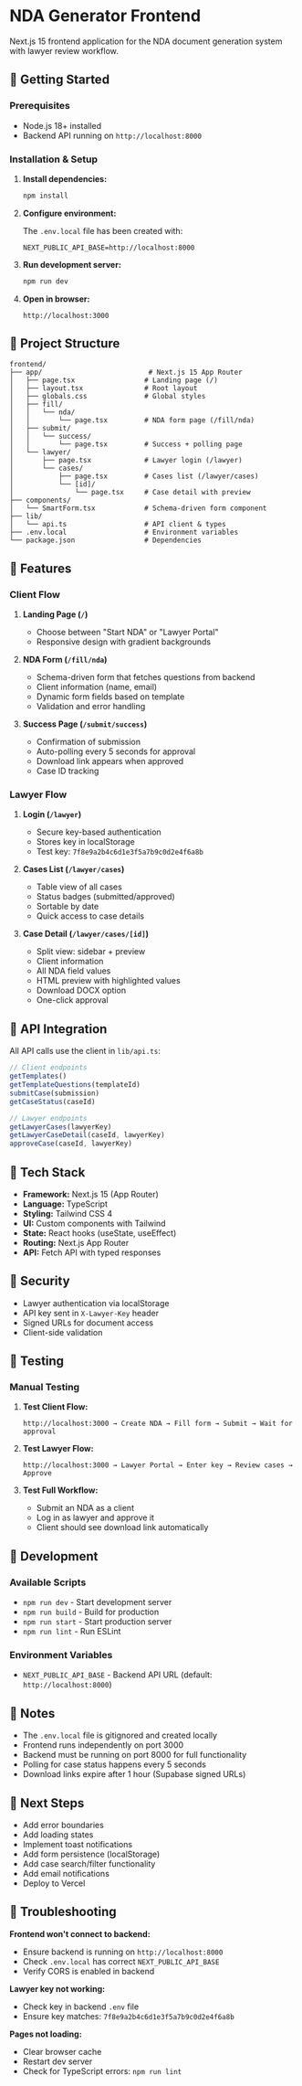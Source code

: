 # NDA Generator Frontend

Next.js 15 frontend application for the NDA document generation system with lawyer review workflow.

## 🚀 Getting Started

### Prerequisites

- Node.js 18+ installed
- Backend API running on `http://localhost:8000`

### Installation & Setup

1. **Install dependencies:**
   ```bash
   npm install
   ```

2. **Configure environment:**
   
   The `.env.local` file has been created with:
   ```
   NEXT_PUBLIC_API_BASE=http://localhost:8000
   ```

3. **Run development server:**
   ```bash
   npm run dev
   ```

4. **Open in browser:**
   ```
   http://localhost:3000
   ```

## 📁 Project Structure

```
frontend/
├── app/                          # Next.js 15 App Router
│   ├── page.tsx                 # Landing page (/)
│   ├── layout.tsx               # Root layout
│   ├── globals.css              # Global styles
│   ├── fill/
│   │   └── nda/
│   │       └── page.tsx         # NDA form page (/fill/nda)
│   ├── submit/
│   │   └── success/
│   │       └── page.tsx         # Success + polling page
│   └── lawyer/
│       ├── page.tsx             # Lawyer login (/lawyer)
│       └── cases/
│           ├── page.tsx         # Cases list (/lawyer/cases)
│           └── [id]/
│               └── page.tsx     # Case detail with preview
├── components/
│   └── SmartForm.tsx            # Schema-driven form component
├── lib/
│   └── api.ts                   # API client & types
├── .env.local                   # Environment variables
└── package.json                 # Dependencies
```

## 🎯 Features

### Client Flow

1. **Landing Page (`/`)**
   - Choose between "Start NDA" or "Lawyer Portal"
   - Responsive design with gradient backgrounds

2. **NDA Form (`/fill/nda`)**
   - Schema-driven form that fetches questions from backend
   - Client information (name, email)
   - Dynamic form fields based on template
   - Validation and error handling

3. **Success Page (`/submit/success`)**
   - Confirmation of submission
   - Auto-polling every 5 seconds for approval
   - Download link appears when approved
   - Case ID tracking

### Lawyer Flow

1. **Login (`/lawyer`)**
   - Secure key-based authentication
   - Stores key in localStorage
   - Test key: `7f8e9a2b4c6d1e3f5a7b9c0d2e4f6a8b`

2. **Cases List (`/lawyer/cases`)**
   - Table view of all cases
   - Status badges (submitted/approved)
   - Sortable by date
   - Quick access to case details

3. **Case Detail (`/lawyer/cases/[id]`)**
   - Split view: sidebar + preview
   - Client information
   - All NDA field values
   - HTML preview with highlighted values
   - Download DOCX option
   - One-click approval

## 🔌 API Integration

All API calls use the client in `lib/api.ts`:

```typescript
// Client endpoints
getTemplates()
getTemplateQuestions(templateId)
submitCase(submission)
getCaseStatus(caseId)

// Lawyer endpoints
getLawyerCases(lawyerKey)
getLawyerCaseDetail(caseId, lawyerKey)
approveCase(caseId, lawyerKey)
```

## 🎨 Tech Stack

- **Framework:** Next.js 15 (App Router)
- **Language:** TypeScript
- **Styling:** Tailwind CSS 4
- **UI:** Custom components with Tailwind
- **State:** React hooks (useState, useEffect)
- **Routing:** Next.js App Router
- **API:** Fetch API with typed responses

## 🔐 Security

- Lawyer authentication via localStorage
- API key sent in `X-Lawyer-Key` header
- Signed URLs for document access
- Client-side validation

## 🧪 Testing

### Manual Testing

1. **Test Client Flow:**
   ```
   http://localhost:3000 → Create NDA → Fill form → Submit → Wait for approval
   ```

2. **Test Lawyer Flow:**
   ```
   http://localhost:3000 → Lawyer Portal → Enter key → Review cases → Approve
   ```

3. **Test Full Workflow:**
   - Submit an NDA as a client
   - Log in as lawyer and approve it
   - Client should see download link automatically

## 🚧 Development

### Available Scripts

- `npm run dev` - Start development server
- `npm run build` - Build for production
- `npm run start` - Start production server
- `npm run lint` - Run ESLint

### Environment Variables

- `NEXT_PUBLIC_API_BASE` - Backend API URL (default: `http://localhost:8000`)

## 📝 Notes

- The `.env.local` file is gitignored and created locally
- Frontend runs independently on port 3000
- Backend must be running on port 8000 for full functionality
- Polling for case status happens every 5 seconds
- Download links expire after 1 hour (Supabase signed URLs)

## 🎯 Next Steps

- Add error boundaries
- Add loading states
- Implement toast notifications
- Add form persistence (localStorage)
- Add case search/filter functionality
- Add email notifications
- Deploy to Vercel

## 🐛 Troubleshooting

**Frontend won't connect to backend:**
- Ensure backend is running on `http://localhost:8000`
- Check `.env.local` has correct `NEXT_PUBLIC_API_BASE`
- Verify CORS is enabled in backend

**Lawyer key not working:**
- Check key in backend `.env` file
- Ensure key matches: `7f8e9a2b4c6d1e3f5a7b9c0d2e4f6a8b`

**Pages not loading:**
- Clear browser cache
- Restart dev server
- Check for TypeScript errors: `npm run lint`
